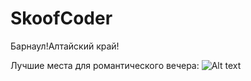 # SkoofCoder
Барнаул!Алтайский край!

Лучшие места для романтического вечера:
<img title="a title" alt="Alt text" src="scsh_map.png">

